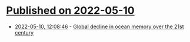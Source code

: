 # [Published on 2022-05-10](index.md)

* [2022-05-10, 12:08:46](https://news.ycombinator.com/item?id=31326093) - [Global decline in ocean memory over the 21st century](https://www.science.org/doi/10.1126/sciadv.abm3468)
